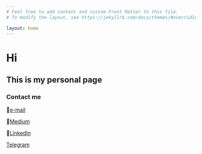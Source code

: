 ```yaml
---
# Feel free to add content and custom Front Matter to this file.
# To modify the layout, see https://jekyllrb.com/docs/themes/#overriding-theme-defaults

layout: home
---
```


# __Hi__ 
## This is my personal page

### Contact me
:e-mail:[e-mail](mailto:delovoy.kirillgrischuk@gmail.com)

:dart:[Medium](https://kirya522.medium.com/)

:bell:[LinkedIn](https://www.linkedin.com/in/kirill-grischuk/)

[Telegram](https://t.me/kirill_grischuk)

